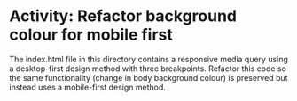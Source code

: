 # Activity: Refactor background colour for mobile first

The index.html file in this directory contains a responsive media query using a desktop-first design method with three breakpoints. Refactor this code so the same functionality (change in body background colour) is preserved but instead uses a mobile-first design method.